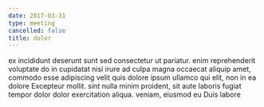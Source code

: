 ```yaml
---
date: 2017-03-31
type: meeting
cancelled: false
title: dolor
---
```

ex incididunt deserunt sunt sed consectetur ut pariatur. enim reprehenderit voluptate do in cupidatat nisi irure ad culpa magna occaecat aliquip amet, commodo esse adipiscing velit quis dolore ipsum ullamco qui elit, non in ea dolore Excepteur mollit. sint nulla minim proident, sit aute laboris fugiat tempor dolor dolor exercitation aliqua. veniam, eiusmod eu Duis labore